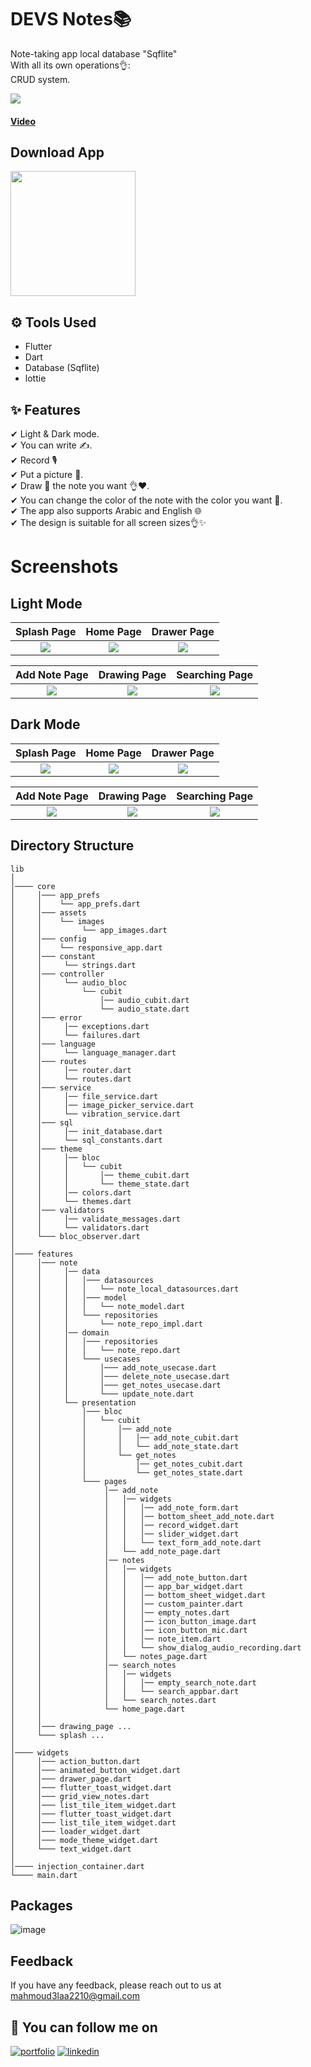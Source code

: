 
# DEVS Notes📚

Note-taking app local database "Sqflite"\
With all its own operations👌:\
CRUD system.

![](https://user-images.githubusercontent.com/60518534/211018545-a1ee81f8-7b2c-492e-ade8-e1a588df34cd.gif)
#### [Video](https://www.linkedin.com/posts/mahmoudalaa2210_bloc-flutterabrbloc-sqflite-activity-7005512754648264705-AdpS?utm_source=share&utm_medium=member_desktop)

## Download App 
<a href="[https://github.com/MahmoudAlaa22/DEVS-Notes-Readme-file/releases/download/V1.0/app-release.apk](https://github.com/MahmoudAlaa22/E-Commerce-Readme-file-/releases/download/V1.0/app-release.apk)"><img src="https://playerzon.com/asset/download.png" width="200"></img></a>

## ⚙ Tools Used
- Flutter 
- Dart
- Database (Sqflite)
- lottie


## ✨ Features
✔ Light & Dark mode.\
✔ You can write ✍️.\
✔ Record 🎙\
✔ Put a picture 📸.\
✔ Draw 🎨 the note you want 👌❤️.\
✔ You can change the color of the note with the color you want 🤩.\
✔ The app also supports Arabic and English 🌐\
✔ The design is suitable for all screen sizes👌✨


# Screenshots
## Light Mode

  Splash Page                 |   Home Page        |  Drawer Page
:-------------------------:|:-------------------------:|:-------------------------:
![](https://user-images.githubusercontent.com/60518534/211012094-4d8fc763-d4d2-4184-92ac-402f3a723da4.jpg)|![](https://user-images.githubusercontent.com/60518534/211012100-7b62e186-f14d-468d-8d4d-ad7a4b275ce7.jpg)|![](https://user-images.githubusercontent.com/60518534/211012122-cb194488-0bdc-42a3-87ef-40aae0a80fa0.jpg)

  Add Note Page                 |   Drawing Page        |  Searching Page
:-------------------------:|:-------------------------:|:-------------------------:
![](https://user-images.githubusercontent.com/60518534/211012131-e207b4cc-703b-4302-8eee-2629d4db5f01.jpg)|![](https://user-images.githubusercontent.com/60518534/211024575-b8e0745f-c2aa-47f3-8589-8f825377b352.jpg)|![](https://user-images.githubusercontent.com/60518534/211012156-ac1b53d4-56c6-40b0-b02e-0b80fe26f48c.jpg)

## Dark Mode

  Splash Page                 |   Home Page        |  Drawer Page
:-------------------------:|:-------------------------:|:-------------------------:
![](https://user-images.githubusercontent.com/60518534/211012182-78ec4085-96a8-488e-b2b4-03fd28f15728.jpg)|![](https://user-images.githubusercontent.com/60518534/211012031-e7d55546-1e05-4f5b-acf8-019b918273f8.jpg)|![](https://user-images.githubusercontent.com/60518534/211012052-15ae35f7-4d56-4b20-8622-5e890afc0ffb.jpg)

  Add Note Page                 |   Drawing Page        |  Searching Page
:-------------------------:|:-------------------------:|:-------------------------:
![](https://user-images.githubusercontent.com/60518534/211012058-ec7f7138-9e3f-4849-aca1-ccc2d17a5653.jpg)|![](https://user-images.githubusercontent.com/60518534/211024590-fd038650-0f31-4e5d-9a1f-36e702dec134.jpg)|![](https://user-images.githubusercontent.com/60518534/211012076-a3663560-495a-420c-841d-f8709ee12234.jpg)



## Directory Structure

```
lib
│
│──── core
│     │─── app_prefs
│     │    └── app_prefs.dart
│     │─── assets
│     │    └── images
│     │         └── app_images.dart
│     │─── config
│     │    └── responsive_app.dart
│     │─── constant
│     │     └── strings.dart
│     │─── controller
│     │     └── audio_bloc
│     │         └── cubit
│     │             │── audio_cubit.dart
│     │             └── audio_state.dart
│     │─── error
│     │     │── exceptions.dart
│     │     └── failures.dart
│     │─── language
│     │     └── language_manager.dart
│     │─── routes
│     │     │── router.dart
│     │     └── routes.dart
│     │─── service
│     │     │── file_service.dart
│     │     │── image_picker_service.dart
│     │     └── vibration_service.dart
│     │─── sql
│     │     │── init_database.dart
│     │     └── sql_constants.dart
│     │─── theme
│     │     │── bloc
│     │     │   └── cubit
│     │     │       │── theme_cubit.dart
│     │     │       └── theme_state.dart
│     │     │── colors.dart
│     │     └── themes.dart
│     │─── validators
│     │     │── validate_messages.dart
│     │     └── validators.dart
│     └─── bloc_observer.dart
│
│──── features
│     │─── note
│     │     │── data
│     │     │   │─── datasources
│     │     │   │   └── note_local_datasources.dart
│     │     │   │─── model
│     │     │   │   └── note_model.dart
│     │     │   └─── repositories
│     │     │       └── note_repo_impl.dart
│     │     │── domain
│     │     │   │─── repositories
│     │     │   │   └── note_repo.dart
│     │     │   └─── usecases
│     │     │       │─── add_note_usecase.dart
│     │     │       │─── delete_note_usecase.dart
│     │     │       │─── get_notes_usecase.dart
│     │     │       └─── update_note.dart
│     │     └── presentation
│     │         │─── bloc
│     │         │   └── cubit
│     │         │       │── add_note
│     │         │       │   │── add_note_cubit.dart
│     │         │       │   └── add_note_state.dart
│     │         │       └── get_notes
│     │         │           │── get_notes_cubit.dart
│     │         │           └── get_notes_state.dart
│     │         └─── pages
│     │              │── add_note
│     │              │   │── widgets
│     │              │   │   │── add_note_form.dart
│     │              │   │   │── bottom_sheet_add_note.dart
│     │              │   │   │── record_widget.dart
│     │              │   │   │── slider_widget.dart
│     │              │   │   └── text_form_add_note.dart
│     │              │   └── add_note_page.dart
│     │              │── notes
│     │              │   │── widgets
│     │              │   │   │── add_note_button.dart
│     │              │   │   │── app_bar_widget.dart
│     │              │   │   │── bottom_sheet_widget.dart
│     │              │   │   │── custom_painter.dart
│     │              │   │   │── empty_notes.dart
│     │              │   │   │── icon_button_image.dart
│     │              │   │   │── icon_button_mic.dart
│     │              │   │   │── note_item.dart
│     │              │   │   └── show_dialog_audio_recording.dart
│     │              │   └── notes_page.dart
│     │              │── search_notes
│     │              │   │── widgets
│     │              │   │   │── empty_search_note.dart
│     │              │   │   └── search_appbar.dart
│     │              │   └── search_notes.dart
│     │              └── home_page.dart
│     │
│     │─── drawing_page ...
│     └─── splash ...
│
│──── widgets
│     │─── action_button.dart
│     │─── animated_button_widget.dart
│     │─── drawer_page.dart
│     │─── flutter_toast_widget.dart
│     │─── grid_view_notes.dart
│     │─── list_tile_item_widget.dart
│     │─── flutter_toast_widget.dart
│     │─── list_tile_item_widget.dart
│     │─── loader_widget.dart
│     │─── mode_theme_widget.dart
│     └─── text_widget.dart
│
│──── injection_container.dart
└──── main.dart    
```


## Packages

![image](https://user-images.githubusercontent.com/60518534/211029565-8b2d2f5e-deaa-4bb8-87b1-8a4fca30cc9b.png)
## Feedback

If you have any feedback, please reach out to us at mahmoud3laa2210@gmail.com

## 🔗 You can follow me on

[![portfolio](https://img.shields.io/badge/GitHub-100000?style=for-the-badge&logo=github&logoColor=white)](https://github.com/MahmoudAlaa22)
[![linkedin](https://img.shields.io/badge/linkedin-0A66C2?style=for-the-badge&logo=linkedin&logoColor=white)](https://www.linkedin.com/in/mahmoudalaa2210/)
